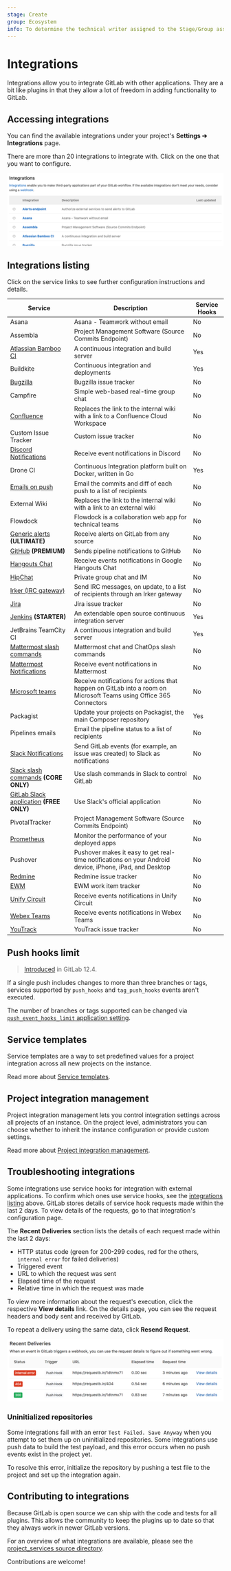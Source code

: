 ```yaml
---
stage: Create
group: Ecosystem
info: To determine the technical writer assigned to the Stage/Group associated with this page, see https://about.gitlab.com/handbook/engineering/ux/technical-writing/#assignments
---
```


# Integrations

Integrations allow you to integrate GitLab with other applications. They
are a bit like plugins in that they allow a lot of freedom in adding
functionality to GitLab.

## Accessing integrations

You can find the available integrations under your project's
**Settings ➔ Integrations** page.

There are more than 20 integrations to integrate with. Click on the one that you
want to configure.

![Integrations list](img/project_integrations_v13_3.png)

## Integrations listing

Click on the service links to see further configuration instructions and details.

| Service | Description | Service Hooks |
| ------- | ----------- | ------------- |
| Asana     | Asana - Teamwork without email | No |
| Assembla | Project Management Software (Source Commits Endpoint) | No |
| [Atlassian Bamboo CI](bamboo.md) | A continuous integration and build server | Yes |
| Buildkite | Continuous integration and deployments | Yes |
| [Bugzilla](bugzilla.md) | Bugzilla issue tracker | No |
| Campfire | Simple web-based real-time group chat | No |
| [Confluence](../../../api/services.md#confluence-service) | Replaces the link to the internal wiki with a link to a Confluence Cloud Workspace | No |
| Custom Issue Tracker | Custom issue tracker | No |
| [Discord Notifications](discord_notifications.md) | Receive event notifications in Discord | No |
| Drone CI | Continuous Integration platform built on Docker, written in Go | Yes |
| [Emails on push](emails_on_push.md) | Email the commits and diff of each push to a list of recipients | No |
| External Wiki | Replaces the link to the internal wiki with a link to an external wiki | No |
| Flowdock | Flowdock is a collaboration web app for technical teams | No |
| [Generic alerts](../../../operations/incident_management/alert_integrations.md) **(ULTIMATE)** | Receive alerts on GitLab from any source | No |
| [GitHub](github.md) **(PREMIUM)** | Sends pipeline notifications to GitHub | No |
| [Hangouts Chat](hangouts_chat.md) | Receive events notifications in Google Hangouts Chat | No |
| [HipChat](hipchat.md) | Private group chat and IM | No |
| [Irker (IRC gateway)](irker.md) | Send IRC messages, on update, to a list of recipients through an Irker gateway | No |
| [Jira](jira.md) | Jira issue tracker | No |
| [Jenkins](../../../integration/jenkins.md) **(STARTER)** | An extendable open source continuous integration server | Yes |
| JetBrains TeamCity CI | A continuous integration and build server | Yes |
| [Mattermost slash commands](mattermost_slash_commands.md) | Mattermost chat and ChatOps slash commands | No |
| [Mattermost Notifications](mattermost.md) | Receive event notifications in Mattermost | No |
| [Microsoft teams](microsoft_teams.md) |  Receive notifications for actions that happen on GitLab into a room on Microsoft Teams using Office 365 Connectors | No |
| Packagist | Update your projects on Packagist, the main Composer repository | Yes |
| Pipelines emails | Email the pipeline status to a list of recipients | No |
| [Slack Notifications](slack.md) | Send GitLab events (for example, an issue was created) to Slack as notifications | No |
| [Slack slash commands](slack_slash_commands.md) **(CORE ONLY)** | Use slash commands in Slack to control GitLab | No |
| [GitLab Slack application](gitlab_slack_application.md) **(FREE ONLY)** | Use Slack's official application | No |
| PivotalTracker | Project Management Software (Source Commits Endpoint) | No |
| [Prometheus](prometheus.md) | Monitor the performance of your deployed apps | No |
| Pushover | Pushover makes it easy to get real-time notifications on your Android device, iPhone, iPad, and Desktop | No |
| [Redmine](redmine.md) | Redmine issue tracker | No |
| [EWM](ewm.md) | EWM work item tracker | No |
| [Unify Circuit](unify_circuit.md) | Receive events notifications in Unify Circuit | No |
| [Webex Teams](webex_teams.md) | Receive events notifications in Webex Teams | No |
| [YouTrack](youtrack.md) | YouTrack issue tracker | No |

## Push hooks limit

> [Introduced](https://gitlab.com/gitlab-org/gitlab/-/merge_requests/17874) in GitLab 12.4.

If a single push includes changes to more than three branches or tags, services
supported by `push_hooks` and `tag_push_hooks` events aren't executed.

The number of branches or tags supported can be changed via
[`push_event_hooks_limit` application setting](../../../api/settings.md#list-of-settings-that-can-be-accessed-via-api-calls).

## Service templates

Service templates are a way to set predefined values for a project integration across
all new projects on the instance.

Read more about [Service templates](services_templates.md).

## Project integration management

Project integration management lets you control integration settings across all projects
of an instance. On the project level, administrators you can choose whether to inherit the
instance configuration or provide custom settings.

Read more about [Project integration management](../../admin_area/settings/project_integration_management.md).

## Troubleshooting integrations

Some integrations use service hooks for integration with external applications. To confirm which ones use service hooks, see the [integrations listing](#integrations-listing) above. GitLab stores details of service hook requests made within the last 2 days. To view details of the requests, go to that integration's configuration page.

The **Recent Deliveries** section lists the details of each request made within the last 2 days:

- HTTP status code (green for 200-299 codes, red for the others, `internal error` for failed deliveries)
- Triggered event
- URL to which the request was sent
- Elapsed time of the request
- Relative time in which the request was made

To view more information about the request's execution, click the respective **View details** link.
On the details page, you can see the request headers and body sent and received by GitLab.

To repeat a delivery using the same data, click **Resend Request**.

![Recent deliveries](img/webhook_logs.png)

### Uninitialized repositories

Some integrations fail with an error `Test Failed. Save Anyway` when you attempt to set them up on
uninitialized repositories. Some integrations use push data to build the test payload,
and this error occurs when no push events exist in the project yet.

To resolve this error, initialize the repository by pushing a test file to the project and set up
the integration again.

## Contributing to integrations

Because GitLab is open source we can ship with the code and tests for all
plugins. This allows the community to keep the plugins up to date so that they
always work in newer GitLab versions.

For an overview of what integrations are available, please see the
[project_services source directory](https://gitlab.com/gitlab-org/gitlab/tree/master/app/models/project_services).

Contributions are welcome!
